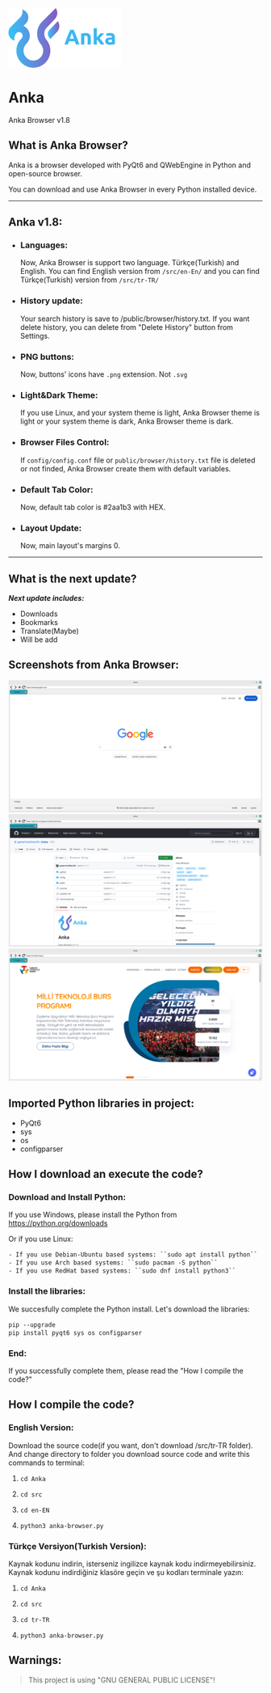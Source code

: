 ![Anka](.github/docs/img/logo.png)

# Anka

Anka Browser v1.8

## What is Anka Browser?

Anka is a browser developed with PyQt6 and QWebEngine in Python and open-source browser.

You can download and use Anka Browser in every Python installed device.

---

## Anka v1.8:

- ### Languages:
  Now, Anka Browser is support two language. Türkçe(Turkish) and English. You can find English version from
  ``/src/en-En/`` and you can find Türkçe(Turkish) version from ``/src/tr-TR/``

- ### History update:
  Your search history is save to /public/browser/history.txt. If you want delete history, you can delete from "Delete History" button from Settings.
 
- ### PNG buttons:
  Now, buttons' icons have ``.png`` extension. Not ``.svg``

- ### Light&Dark Theme:
  If you use Linux, and your system theme is light, Anka Browser theme is light or your system theme is dark, Anka Browser theme is dark.

- ### Browser Files Control:
  If ``config/config.conf`` file or ``public/browser/history.txt`` file is deleted or not finded, Anka Browser create them with default variables.

- ### Default Tab Color:
  Now, default tab color is #2aa1b3 with HEX.

- ### Layout Update:
  Now, main layout's margins 0.

---

## What is the next update?
***Next update includes:***

- Downloads
- Bookmarks
- Translate(Maybe)
- Will be add

## Screenshots from Anka Browser:
![Screenshot](./.github/docs/img/image1.png)
![Screenshot2](./.github/docs/img/image2.png)
![Screenshot3](./.github/docs/img/image3.png)

## Imported Python libraries in project:

- PyQt6
- sys
- os
- configparser

## How I download an execute the code?
 ### Download and Install Python:
   If you use Windows, please install the Python from https://python.org/downloads

   Or if you use Linux:
    
    - If you use Debian-Ubuntu based systems: ``sudo apt install python``
    - If you use Arch based systems: ``sudo pacman -S python``
    - If you use RedHat based systems: ``sudo dnf install python3``
 ### Install the libraries:
   We succesfully complete the Python install. Let's download the libraries:
     
    pip --upgrade
    pip install pyqt6 sys os configparser
 ### End:
   If you successfully complete them, please read the "How I compile the code?"
   

## How I compile the code?
  ### English Version:
  Download the source code(if you want, don't download /src/tr-TR folder). And change directory to folder you download source code and write this commands to terminal:
    
  1. ``cd Anka``

  2. ``cd src``

  3. ``cd en-EN``

  4. ``python3 anka-browser.py``

  ### Türkçe Versiyon(Turkish Version):
  Kaynak kodunu indirin, isterseniz ingilizce kaynak kodu indirmeyebilirsiniz. Kaynak kodunu
  indirdiğiniz klasöre geçin ve şu kodları terminale yazın:

  1. ``cd Anka``

  2. ``cd src``

  3. ``cd tr-TR``

  4. ``python3 anka-browser.py``


## Warnings:
> This project is using "GNU GENERAL PUBLIC LICENSE"!
